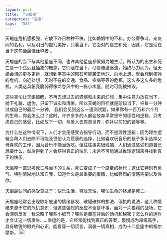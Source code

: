 ```yaml
---
layout: post
title:  "天蝎座"
categories: "星座"
tags:  "555"
---
```

天蝎座危机感极强，它放下昨日种种不快，比如婚姻中的不和，办公室争斗，亲友间的名利。以及明日的虚幻美好，只看当下，它面对的是生和死，因此，它是活在当下这句话最佳诠释者 。


天蝎座的当下与其他星座不同，也许其他星座都很努力地生活，所认为的出生和死亡是一个遥远且抽象的概念，它们活在当下，尽管随波逐流，始终尽力而为。但天蝎会想的更多更远，就想到宇宙中的陨石可能袭击地球、向地上想，就会想到核弹的危机、向近处想，无时不在的交通、食品、疾病等等的危机，这么多这么多的危机，人类这具躯壳脆弱得像龙卷风中的一栋小木屋，随时可能被摧毁。

这些害怕让天蝎惊醒，不再去想过去的遗憾和未来的幻想；集中注意力放在当下，抛下礼貌、虚伪，只留下诚实和清晰，所以天蝎的目标就是珍惜当下，把每一分钟过成自己的最后一分钟。
我们会见到这么一道测试题，如果你有一百万和六个月的生命，你会怎么过？这时，许许多多的人都会放弃平常坚守的理性和逻辑，只考虑自己的感受，比如放下一切，与爱人去周游世界；弥补以前犯的错等等。

为什么在这种情况下，人们才会用感受去指导行动，而不是理性逻辑；因为理性逻辑会帮人们去除不可能及世俗认为荒唐的选择，比如喜欢玩音乐的孩子多半选择父母喜欢的工作，因为音乐不能当饭吃。但往往事实很残酷，人们通过感受知道自己想要什么，然后得到了才会获得真正的快乐；永远不可能通过推理逻辑来寻找到真正的快乐。

天蝎座一直思考死亡与当下的关系，死亡变成了一个度量的标尺；这让它特别有勇气，特别清晰地认知自我，知道什么是最重要的事情，比如强烈的情感需要以及性欲。

天蝎最认同的感受莫过于：快乐生活，释放天性，哪怕生命的终点是死亡。

天蝎座经常会出现歇斯底里的情绪暴发、破罐破摔的想法、偏执的说法，这几种情绪来源于它的危机意识；但这些强烈的反应不全是坏事，面对一片狼藉的战场，它会深刻反省：我忽略了哪些小细节？哪些是藏在背后的动机和秘密？怎么样的运作才会让这一切发生……幸运的是，它经常能找到真正的答案，慢慢成为超级高手，具有敏锐的眼光和心识，能看穿一切谎言，洞袭一切真相，成为十二星座中的福尔摩斯。
![](https://timgsa.baidu.com/timg?image&quality=80&size=b9999_10000&sec=1529638702551&di=2f3bff7fdd42cd6a795cbc036ce112ad&imgtype=0&src=http%3A%2F%2Fattach.xzw.com%2Feditor%2F2017-08-22%2F599be039cf263.jpg)
